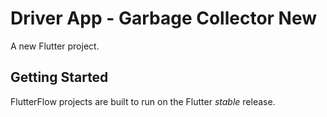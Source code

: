 # Driver App - Garbage Collector New

A new Flutter project.

## Getting Started

FlutterFlow projects are built to run on the Flutter _stable_ release.
